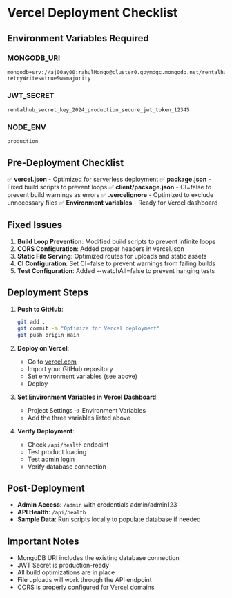 # Vercel Deployment Checklist

## Environment Variables Required

### **MONGODB_URI**
```
mongodb+srv://aj00ay00:rahulMongo@cluster0.gpymdgc.mongodb.net/rentalhub?retryWrites=true&w=majority
```

### **JWT_SECRET**
```
rentalhub_secret_key_2024_production_secure_jwt_token_12345
```

### **NODE_ENV**
```
production
```

## Pre-Deployment Checklist

✅ **vercel.json** - Optimized for serverless deployment
✅ **package.json** - Fixed build scripts to prevent loops
✅ **client/package.json** - CI=false to prevent build warnings as errors
✅ **.vercelignore** - Optimized to exclude unnecessary files
✅ **Environment variables** - Ready for Vercel dashboard

## Fixed Issues

1. **Build Loop Prevention**: Modified build scripts to prevent infinite loops
2. **CORS Configuration**: Added proper headers in vercel.json
3. **Static File Serving**: Optimized routes for uploads and static assets
4. **CI Configuration**: Set CI=false to prevent warnings from failing builds
5. **Test Configuration**: Added --watchAll=false to prevent hanging tests

## Deployment Steps

1. **Push to GitHub**:
   ```bash
   git add .
   git commit -m "Optimize for Vercel deployment"
   git push origin main
   ```

2. **Deploy on Vercel**:
   - Go to [vercel.com](https://vercel.com)
   - Import your GitHub repository
   - Set environment variables (see above)
   - Deploy

3. **Set Environment Variables in Vercel Dashboard**:
   - Project Settings → Environment Variables
   - Add the three variables listed above

4. **Verify Deployment**:
   - Check `/api/health` endpoint
   - Test product loading
   - Test admin login
   - Verify database connection

## Post-Deployment

- **Admin Access**: `/admin` with credentials admin/admin123
- **API Health**: `/api/health`
- **Sample Data**: Run scripts locally to populate database if needed

## Important Notes

- MongoDB URI includes the existing database connection
- JWT Secret is production-ready
- All build optimizations are in place
- File uploads will work through the API endpoint
- CORS is properly configured for Vercel domains
